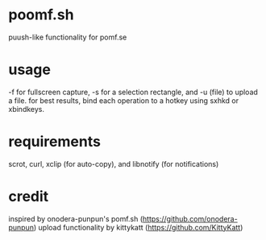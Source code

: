 poomf.sh
========

puush-like functionality for pomf.se

usage
=====

-f for fullscreen capture, -s for a selection rectangle, and -u (file) to upload a file.
for best results, bind each operation to a hotkey using sxhkd or xbindkeys.

requirements
============

scrot, curl, xclip (for auto-copy), and libnotify (for notifications)

credit
======

inspired by onodera-punpun's pomf.sh (https://github.com/onodera-punpun)
upload functionality by kittykatt (https://github.com/KittyKatt)
